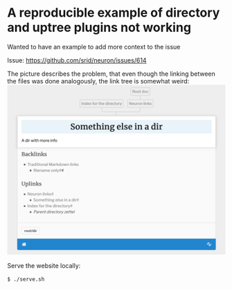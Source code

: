 # A reproducible example of directory and uptree plugins not working

Wanted to have an example to add more context to the issue

Issue: https://github.com/srid/neuron/issues/614

The picture describes the problem, that even though the linking between the files was done analogously, the link tree is somewhat weird:
![Screenshot](Screenshot.png)

Serve the website locally:
```
$ ./serve.sh
```
